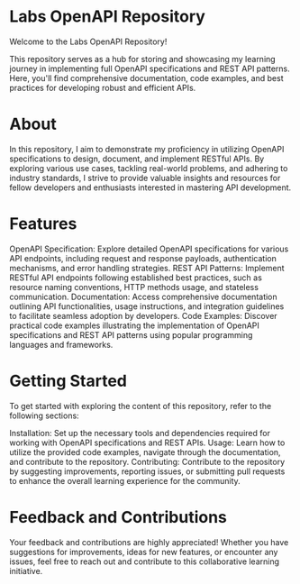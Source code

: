 # Labs OpenAPI Repository
Welcome to the Labs OpenAPI Repository!

This repository serves as a hub for storing and showcasing my learning journey in implementing full OpenAPI specifications and REST API patterns. Here, you'll find comprehensive documentation, code examples, and best practices for developing robust and efficient APIs.

# About
In this repository, I aim to demonstrate my proficiency in utilizing OpenAPI specifications to design, document, and implement RESTful APIs. By exploring various use cases, tackling real-world problems, and adhering to industry standards, I strive to provide valuable insights and resources for fellow developers and enthusiasts interested in mastering API development.

# Features
OpenAPI Specification: Explore detailed OpenAPI specifications for various API endpoints, including request and response payloads, authentication mechanisms, and error handling strategies.
REST API Patterns: Implement RESTful API endpoints following established best practices, such as resource naming conventions, HTTP methods usage, and stateless communication.
Documentation: Access comprehensive documentation outlining API functionalities, usage instructions, and integration guidelines to facilitate seamless adoption by developers.
Code Examples: Discover practical code examples illustrating the implementation of OpenAPI specifications and REST API patterns using popular programming languages and frameworks.

# Getting Started
To get started with exploring the content of this repository, refer to the following sections:

Installation: Set up the necessary tools and dependencies required for working with OpenAPI specifications and REST APIs.
Usage: Learn how to utilize the provided code examples, navigate through the documentation, and contribute to the repository.
Contributing: Contribute to the repository by suggesting improvements, reporting issues, or submitting pull requests to enhance the overall learning experience for the community.

# Feedback and Contributions
Your feedback and contributions are highly appreciated! Whether you have suggestions for improvements, ideas for new features, or encounter any issues, feel free to reach out and contribute to this collaborative learning initiative.


